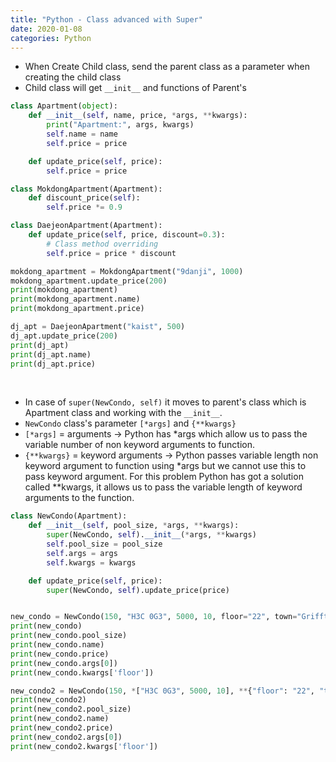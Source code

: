 ```yaml
---
title: "Python - Class advanced with Super"
date: 2020-01-08
categories: Python
---
```


- When Create Child class, send the parent class as a parameter when creating the child class
- Child class will get ``__init__`` and functions of Parent's



```python
class Apartment(object):
    def __init__(self, name, price, *args, **kwargs):
        print("Apartment:", args, kwargs)
        self.name = name
        self.price = price

    def update_price(self, price):
        self.price = price

class MokdongApartment(Apartment):
    def discount_price(self):
        self.price *= 0.9

class DaejeonApartment(Apartment):
    def update_price(self, price, discount=0.3):
        # Class method overriding
        self.price = price * discount

mokdong_apartment = MokdongApartment("9danji", 1000)
mokdong_apartment.update_price(200)
print(mokdong_apartment)
print(mokdong_apartment.name)
print(mokdong_apartment.price)

dj_apt = DaejeonApartment("kaist", 500)
dj_apt.update_price(200)
print(dj_apt)
print(dj_apt.name)
print(dj_apt.price)
```

<br>

- In case of `super(NewCondo, self)` it moves to parent's class which is Apartment class and working with the `__init__`.
- `NewCondo` class's parameter `[*args]` and `{**kwargs}`
- `[*args]` = arguments -> Python has *args which allow us to pass the variable number of non keyword arguments to function.
- `{**kwargs}` = keyword arguments -> Python passes variable length non keyword argument to function using *args but we cannot use this to pass keyword argument. For this problem Python has got a solution called **kwargs, it allows us to pass the variable length of keyword arguments to the function.


```python
class NewCondo(Apartment):
    def __init__(self, pool_size, *args, **kwargs):
        super(NewCondo, self).__init__(*args, **kwargs)
        self.pool_size = pool_size
        self.args = args
        self.kwargs = kwargs

    def update_price(self, price):
        super(NewCondo, self).update_price(price)


new_condo = NewCondo(150, "H3C 0G3", 5000, 10, floor="22", town="Grifftown")
print(new_condo)
print(new_condo.pool_size)
print(new_condo.name)
print(new_condo.price)
print(new_condo.args[0])
print(new_condo.kwargs['floor'])

new_condo2 = NewCondo(150, *["H3C 0G3", 5000, 10], **{"floor": "22", "town": "Grifftown"})
print(new_condo2)
print(new_condo2.pool_size)
print(new_condo2.name)
print(new_condo2.price)
print(new_condo2.args[0])
print(new_condo2.kwargs['floor'])
```
